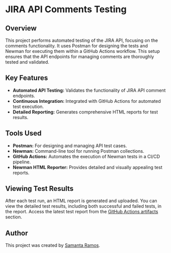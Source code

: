 # JIRA API Comments Testing

## Overview

This project performs automated testing of the JIRA API, focusing on the comments functionality. It uses Postman for designing the tests and Newman for executing them within a GitHub Actions workflow. This setup ensures that the API endpoints for managing comments are thoroughly tested and validated.

## Key Features

- **Automated API Testing:** Validates the functionality of JIRA API comment endpoints.
- **Continuous Integration:** Integrated with GitHub Actions for automated test execution.
- **Detailed Reporting:** Generates comprehensive HTML reports for test results.

## Tools Used

- **Postman:** For designing and managing API test cases.
- **Newman:** Command-line tool for running Postman collections.
- **GitHub Actions:** Automates the execution of Newman tests in a CI/CD pipeline.
- **Newman HTML Reporter:** Provides detailed and visually appealing test reports.

## Viewing Test Results

After each test run, an HTML report is generated and uploaded. You can view the detailed test results, including both successful and failed tests, in the report. Access the latest test report from the [GitHub Actions artifacts](https://github.com/yourusername/jira-api-comments-testing/actions) section.

## Author

This project was created by [Samanta Ramos](https://www.linkedin.com/in/samantaramospodadera).
